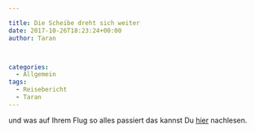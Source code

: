 ```yaml
---

title: Die Scheibe dreht sich weiter
date: 2017-10-26T18:23:24+00:00
author: Taran



categories:
  - Allgemein
tags:
  - Reisebericht
  - Taran
---
```

und was auf Ihrem Flug so alles passiert das kannst Du [hier](http://www.phexkinder.de/mittelgruppe/die-gefaehrten/taran-ibn-muhammed-ibn-ayabun-ai-orkhiander/tarans-reisebericht/#AlteFeindeNeueVerbundete) nachlesen.
